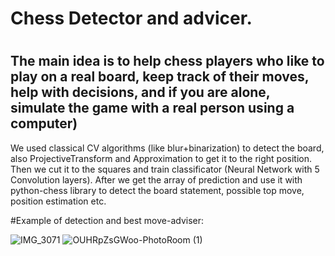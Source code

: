 # Chess Detector and advicer.
# 
## The main idea is to help chess players who like to play on a real board, keep track of their moves, help with decisions, and if you are alone, simulate the game with a real person using a computer)


We used classical CV algorithms (like blur+binarization) to detect the board, also ProjectiveTransform and Approximation to get it to the right position. Then we cut it to the squares and train classificator (Neural Network with 5 Convolution layers). After we get the array of prediction and use it with python-chess library to detect the board statement, possible top move, position estimation etc.



#Example of detection and best move-adviser:

![IMG_3071](https://user-images.githubusercontent.com/98733029/209229571-2d5c6d03-f179-4083-bc91-8597f580ab11.JPG)
![OUHRpZsGWoo-PhotoRoom (1)](https://user-images.githubusercontent.com/98733029/209228559-c5c069e0-3677-4662-93a6-d309f3b1bc30.png)
